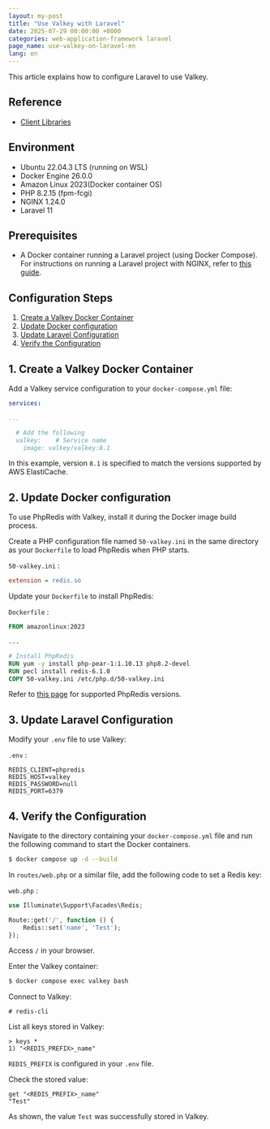 ```yaml
---
layout: my-post
title: "Use Valkey with Laravel"
date: 2025-07-29 00:00:00 +0000
categories: web-application-framework laravel
page_name: use-valkey-on-laravel-en
lang: en
---
```


This article explains how to configure Laravel to use Valkey.

## Reference
- [Client Libraries](https://valkey.io/clients/)

## Environment
- Ubuntu 22.04.3 LTS (running on WSL)
- Docker Engine 26.0.0
- Amazon Linux 2023(Docker container OS)
- PHP 8.2.15 (fpm-fcgi)
- NGINX 1.24.0
- Laravel 11

## Prerequisites
- A Docker container running a Laravel project (using Docker Compose).  
For instructions on running a Laravel project with NGINX, refer to [this guide](/web-application-framework/laravel/running-laravel-project-on-nginx-en).

## Configuration Steps
1. [Create a Valkey Docker Container](#1-create-a-valkey-docker-container)
2. [Update Docker configuration](#2-update-docker-configuration)
3. [Update Laravel Configuration](#3-update-laravel-configuration)
4. [Verify the Configuration](#4-verify-the-configuration)

## 1. Create a Valkey Docker Container
Add a Valkey service configuration to your `docker-compose.yml` file:

```yml
services:

...

  # Add the following
  valkey:    # Service name
    image: valkey/valkey:8.1
```

In this example, version `8.1` is specified to match the versions supported by AWS ElastiCache.

## 2. Update Docker configuration
To use PhpRedis with Valkey, install it during the Docker image build process.

Create a PHP configuration file named `50-valkey.ini` in the same directory as your `Dockerfile` to load PhpRedis when PHP starts.

`50-valkey.ini` :

```ini
extension = redis.so
```

Update your `Dockerfile` to install PhpRedis:

`Dockerfile` :

```dockerfile
FROM amazonlinux:2023

...

# Install PhpRedis
RUN yum -y install php-pear-1:1.10.13 php8.2-devel
RUN pecl install redis-6.1.0
COPY 50-valkey.ini /etc/php.d/50-valkey.ini
```

Refer to [this page](https://valkey.io/clients/) for supported PhpRedis versions.

## 3. Update Laravel Configuration
Modify your `.env` file to use Valkey:

`.env` :

```
REDIS_CLIENT=phpredis
REDIS_HOST=valkey
REDIS_PASSWORD=null
REDIS_PORT=6379
```

## 4. Verify the Configuration
Navigate to the directory containing your `docker-compose.yml` file and run the following command to start the Docker containers.

```bash
$ docker compose up -d --build
```

In `routes/web.php` or a similar file, add the following code to set a Redis key:

`web.php` :

```php
use Illuminate\Support\Facades\Redis;

Route::get('/', function () {
    Redis::set('name', 'Test');
});
```

Access `/` in your browser.

Enter the Valkey container:

```bash
$ docker compose exec valkey bash
```

Connect to Valkey:

```
# redis-cli
```

List all keys stored in Valkey:

```
> keys *
1) "<REDIS_PREFIX>_name"
```

`REDIS_PREFIX` is configured in your `.env` file.

Check the stored value:

```
get "<REDIS_PREFIX>_name"
"Test"
```

As shown, the value `Test` was successfully stored in Valkey.